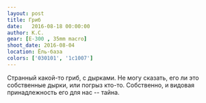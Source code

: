 ```yaml
---
layout: post
title: Гриб
date:   2016-08-18 00:00:00
author: К.С.
gear: [E-300 , 35mm macro]
shoot_date: 2016-08-04
location: Ёль-база
colors: ['030101', '1c1007']
---
```


Странный какой-то гриб, с дырками. Не могу сказать, его ли это собственные дырки, или погрыз кто-то. Собственно, и видовая принадлежность его для нас -- тайна.
